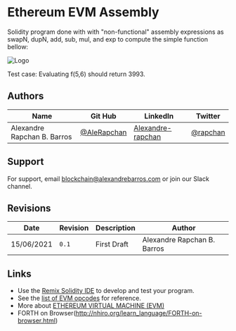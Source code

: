 # Ethereum EVM Assembly
Solidity program done with with "non-functional" assembly expressions as swapN, dupN, add, sub, mul, and exp to compute the simple function bellow:

![Logo](https://alexandrebarros.com/global/func1.png?alt=ethereum-evm-function)

Test case: Evaluating f(5,6) should return 3993.

## Authors

Name  | Git Hub | LinkedIn | Twitter
------------- | ------------- | ------------- | -------------
Alexandre Rapchan B. Barros  | [@AleRapchan](https://www.github.com/AleRapchan) | [Alexandre-rapchan](https://www.linkedin.com/in/alexandre-rapchan/) | [@rapchan](https://www.twitter.com/rapchan/) 

## Support

For support, email blockchain@alexandrebarros.com or join our Slack channel.
	
## Revisions
Date  |  Revision  |  Description  |  Author
--------  |  --------  |  --------  |  --------	
15/06/2021  |  `0.1`  |  First Draft  |  Alexandre Rapchan B. Barros

## Links
- Use the [Remix Solidity IDE](https://remix.ethereum.org/) to develop and test your program.
- See the [list of EVM opcodes](https://ethereum.stackexchange.com/questions/119/what-opcodes-are-available-for-the-ethereum-evm) for reference.
- More about [ETHEREUM VIRTUAL MACHINE (EVM)](https://ethereum.org/en/developers/docs/evm/)
- FORTH on Browser(http://nhiro.org/learn_language/FORTH-on-browser.html)
